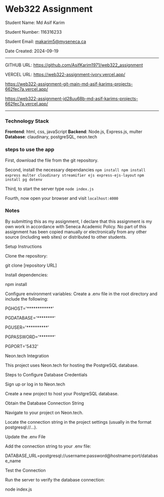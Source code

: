 # Web322 Assignment

Student Name: Md Asif Karim

Student Number: 116316233

Student Email: makarim5@myseneca.ca

Date Created: 2024-09-19

---

GITHUB URL: https://github.com/AsifKarim1971/web322_assignment

VERCEL URL: https://web322-assignment-ivory.vercel.app/

https://web322-assignment-git-main-md-asif-karims-projects-662fec7a.vercel.app/

https://web322-assignment-jd28uu68b-md-asif-karims-projects-662fec7a.vercel.app/

---

### Technology Stack

**Frontend**: html, css, javaScript
**Backend**: Node.js, Express.js, multer
**Database**: claudinary, postgreSQL, neon.tech

### steps to use the app

First, download the file from the git repository.

Second, install the necessary dependancies 
        `npm install npm install express multer cloudinary streamifier ejs express-ejs-layout`
        `npm install pg dotenv`

Third, to start the server type 
        `node index.js`

Fourth, now open your browser and visit 
        `localhost:4000`

### Notes

By submitting this as my assignment, I declare that this assignment is my own work in accordance with Seneca Academic Policy. No part of this assignment has been copied manually or electronically from any other source (including web sites) or distributed to other students.


Setup Instructions

Clone the repository:

git clone [repository URL]

Install dependencies:

npm install

Configure environment variables:
Create a .env file in the root directory and include the following:

PGHOST='************'

PGDATABASE='********'

PGUSER='**********'

PGPASSWORD='*******'

PGPORT='5432'


Neon.tech Integration

This project uses Neon.tech for hosting the PostgreSQL database.

Steps to Configure Database Credentials

Sign up or log in to Neon.tech

Create a new project to host your PostgreSQL database.

Obtain the Database Connection String

Navigate to your project on Neon.tech.

Locate the connection string in the project settings (usually in the format postgresql://...).

Update the .env File

Add the connection string to your .env file:

DATABASE_URL=postgresql://username:password@hostname:port/database_name

Test the Connection

Run the server to verify the database connection:

node index.js
